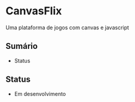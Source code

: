 # CanvasFlix

Uma plataforma de jogos com canvas e javascript

## Sumário

- Status

## Status

- Em desenvolvimento
